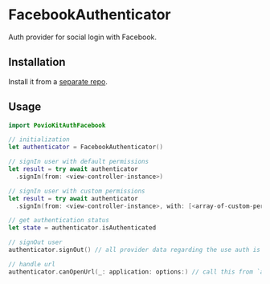 # FacebookAuthenticator

Auth provider for social login with Facebook.

## Installation

Install it from a [separate repo](https://github.com/povio/PovioKitAuthFacebook).

## Usage

```swift
import PovioKitAuthFacebook

// initialization
let authenticator = FacebookAuthenticator()

// signIn user with default permissions
let result = try await authenticator
  .signIn(from: <view-controller-instance>)

// signIn user with custom permissions  
let result = try await authenticator
  .signIn(from: <view-controller-instance>, with: [<array-of-custom-permissions>])

// get authentication status
let state = authenticator.isAuthenticated

// signOut user
authenticator.signOut() // all provider data regarding the use auth is cleared at this point

// handle url
authenticator.canOpenUrl(_: application: options:) // call this from `application:openURL:options:` in UIApplicationDelegate
```
